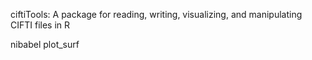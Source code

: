 ciftiTools: A package for reading, writing, visualizing, and
manipulating CIFTI files in R

nibabel plot_surf